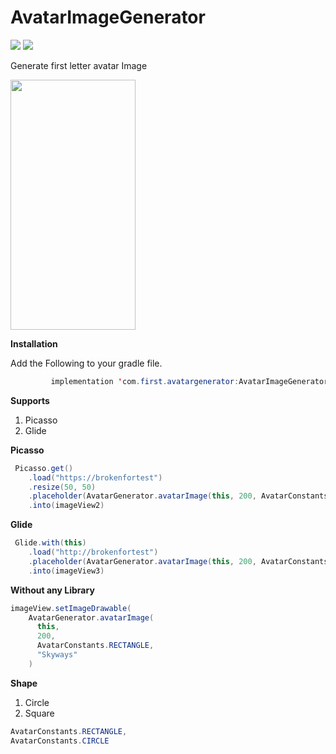 # AvatarImageGenerator
<img src="https://circleci.com/gh/skyways/AvatarImageGenerator.svg?style=svg"/> <a href="https://bintray.com/skyways/AvatarGenerator/AvatarGenerator/1.2/link"><img src="https://api.bintray.com/packages/skyways/AvatarGenerator/AvatarGenerator/images/download.svg?version=1.3"/></a>

Generate first letter avatar Image
    
   
<img  width="200" height="400" src="https://github.com/skyways/AvatarImageGenerator/blob/master/art/screen.jpeg"/>

**Installation**

Add the Following to your gradle file.

```java
         implementation 'com.first.avatargenerator:AvatarImageGenerator:1.2'
 ```

**Supports**


  1. Picasso
  2. Glide
  
  **Picasso**
  
  ```java
   Picasso.get()
      .load("https://brokenfortest")
      .resize(50, 50)
      .placeholder(AvatarGenerator.avatarImage(this, 200, AvatarConstants.CIRCLE, "Android"))
      .into(imageView2)
  ```
  
   **Glide**
  
  ```java
   Glide.with(this)
      .load("http://brokenfortest")
      .placeholder(AvatarGenerator.avatarImage(this, 200, AvatarConstants.CIRCLE, "Kotjav"))
      .into(imageView3)
  ```
  **Without any Library**
  
  
  ```java
  imageView.setImageDrawable(
      AvatarGenerator.avatarImage(
        this,
        200,
        AvatarConstants.RECTANGLE,
        "Skyways"
      )
  ```
  
  
  
  **Shape**
  
  1. Circle
  2. Square
  
  ```java
  AvatarConstants.RECTANGLE,
  AvatarConstants.CIRCLE
  
  ```
  
  
